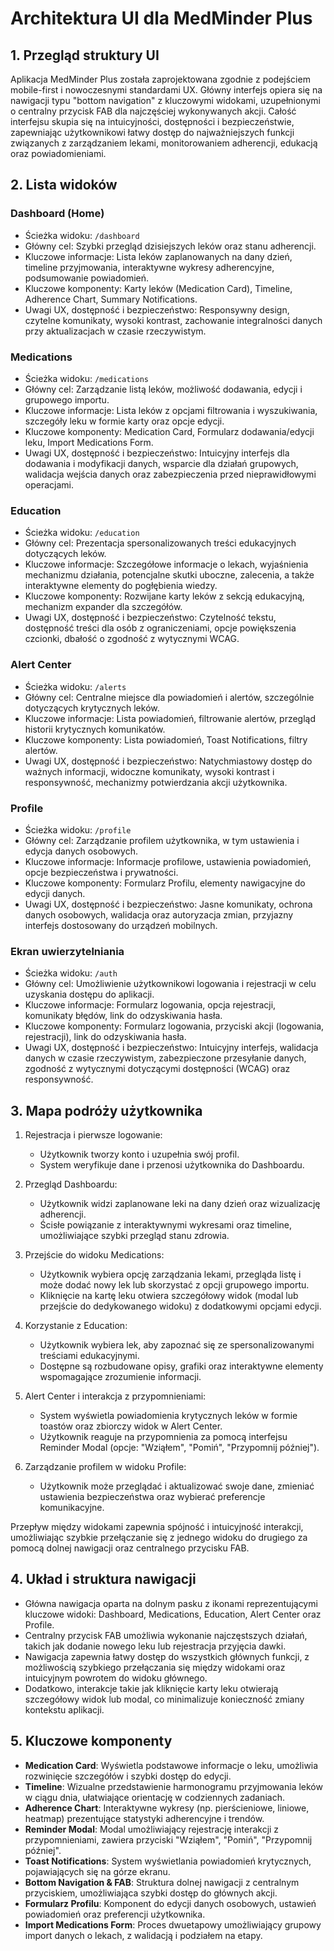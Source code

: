 # Architektura UI dla MedMinder Plus

## 1. Przegląd struktury UI

Aplikacja MedMinder Plus została zaprojektowana zgodnie z podejściem mobile-first i nowoczesnymi standardami UX. Główny interfejs opiera się na nawigacji typu "bottom navigation" z kluczowymi widokami, uzupełnionymi o centralny przycisk FAB dla najczęściej wykonywanych akcji. Całość interfejsu skupia się na intuicyjności, dostępności i bezpieczeństwie, zapewniając użytkownikowi łatwy dostęp do najważniejszych funkcji związanych z zarządzaniem lekami, monitorowaniem adherencji, edukacją oraz powiadomieniami.

## 2. Lista widoków

### Dashboard (Home)
- Ścieżka widoku: `/dashboard`
- Główny cel: Szybki przegląd dzisiejszych leków oraz stanu adherencji.
- Kluczowe informacje: Lista leków zaplanowanych na dany dzień, timeline przyjmowania, interaktywne wykresy adherencyjne, podsumowanie powiadomień.
- Kluczowe komponenty: Karty leków (Medication Card), Timeline, Adherence Chart, Summary Notifications.
- Uwagi UX, dostępność i bezpieczeństwo: Responsywny design, czytelne komunikaty, wysoki kontrast, zachowanie integralności danych przy aktualizacjach w czasie rzeczywistym.

### Medications
- Ścieżka widoku: `/medications`
- Główny cel: Zarządzanie listą leków, możliwość dodawania, edycji i grupowego importu.
- Kluczowe informacje: Lista leków z opcjami filtrowania i wyszukiwania, szczegóły leku w formie karty oraz opcje edycji.
- Kluczowe komponenty: Medication Card, Formularz dodawania/edycji leku, Import Medications Form.
- Uwagi UX, dostępność i bezpieczeństwo: Intuicyjny interfejs dla dodawania i modyfikacji danych, wsparcie dla działań grupowych, walidacja wejścia danych oraz zabezpieczenia przed nieprawidłowymi operacjami.

### Education
- Ścieżka widoku: `/education`
- Główny cel: Prezentacja spersonalizowanych treści edukacyjnych dotyczących leków.
- Kluczowe informacje: Szczegółowe informacje o lekach, wyjaśnienia mechanizmu działania, potencjalne skutki uboczne, zalecenia, a także interaktywne elementy do pogłębienia wiedzy.
- Kluczowe komponenty: Rozwijane karty leków z sekcją edukacyjną, mechanizm expander dla szczegółów.
- Uwagi UX, dostępność i bezpieczeństwo: Czytelność tekstu, dostępność treści dla osób z ograniczeniami, opcje powiększenia czcionki, dbałość o zgodność z wytycznymi WCAG.

### Alert Center
- Ścieżka widoku: `/alerts`
- Główny cel: Centralne miejsce dla powiadomień i alertów, szczególnie dotyczących krytycznych leków.
- Kluczowe informacje: Lista powiadomień, filtrowanie alertów, przegląd historii krytycznych komunikatów.
- Kluczowe komponenty: Lista powiadomień, Toast Notifications, filtry alertów.
- Uwagi UX, dostępność i bezpieczeństwo: Natychmiastowy dostęp do ważnych informacji, widoczne komunikaty, wysoki kontrast i responsywność, mechanizmy potwierdzania akcji użytkownika.

### Profile
- Ścieżka widoku: `/profile`
- Główny cel: Zarządzanie profilem użytkownika, w tym ustawienia i edycja danych osobowych.
- Kluczowe informacje: Informacje profilowe, ustawienia powiadomień, opcje bezpieczeństwa i prywatności.
- Kluczowe komponenty: Formularz Profilu, elementy nawigacyjne do edycji danych.
- Uwagi UX, dostępność i bezpieczeństwo: Jasne komunikaty, ochrona danych osobowych, walidacja oraz autoryzacja zmian, przyjazny interfejs dostosowany do urządzeń mobilnych.

### Ekran uwierzytelniania
- Ścieżka widoku: `/auth`
- Główny cel: Umożliwienie użytkownikowi logowania i rejestracji w celu uzyskania dostępu do aplikacji.
- Kluczowe informacje: Formularz logowania, opcja rejestracji, komunikaty błędów, link do odzyskiwania hasła.
- Kluczowe komponenty: Formularz logowania, przyciski akcji (logowania, rejestracji), link do odzyskiwania hasła.
- Uwagi UX, dostępność i bezpieczeństwo: Intuicyjny interfejs, walidacja danych w czasie rzeczywistym, zabezpieczone przesyłanie danych, zgodność z wytycznymi dotyczącymi dostępności (WCAG) oraz responsywność.

## 3. Mapa podróży użytkownika

1. Rejestracja i pierwsze logowanie:
   - Użytkownik tworzy konto i uzupełnia swój profil.
   - System weryfikuje dane i przenosi użytkownika do Dashboardu.

2. Przegląd Dashboardu:
   - Użytkownik widzi zaplanowane leki na dany dzień oraz wizualizację adherencji.
   - Ścisłe powiązanie z interaktywnymi wykresami oraz timeline, umożliwiające szybki przegląd stanu zdrowia.

3. Przejście do widoku Medications:
   - Użytkownik wybiera opcję zarządzania lekami, przegląda listę i może dodać nowy lek lub skorzystać z opcji grupowego importu.
   - Kliknięcie na kartę leku otwiera szczegółowy widok (modal lub przejście do dedykowanego widoku) z dodatkowymi opcjami edycji.

4. Korzystanie z Education:
   - Użytkownik wybiera lek, aby zapoznać się ze spersonalizowanymi treściami edukacyjnymi.
   - Dostępne są rozbudowane opisy, grafiki oraz interaktywne elementy wspomagające zrozumienie informacji.

5. Alert Center i interakcja z przypomnieniami:
   - System wyświetla powiadomienia krytycznych leków w formie toastów oraz zbiorczy widok w Alert Center.
   - Użytkownik reaguje na przypomnienia za pomocą interfejsu Reminder Modal (opcje: "Wziąłem", "Pomiń", "Przypomnij później").

6. Zarządzanie profilem w widoku Profile:
   - Użytkownik może przeglądać i aktualizować swoje dane, zmieniać ustawienia bezpieczeństwa oraz wybierać preferencje komunikacyjne.

Przepływ między widokami zapewnia spójność i intuicyjność interakcji, umożliwiając szybkie przełączanie się z jednego widoku do drugiego za pomocą dolnej nawigacji oraz centralnego przycisku FAB.

## 4. Układ i struktura nawigacji

- Główna nawigacja oparta na dolnym pasku z ikonami reprezentującymi kluczowe widoki: Dashboard, Medications, Education, Alert Center oraz Profile.
- Centralny przycisk FAB umożliwia wykonanie najczęstszych działań, takich jak dodanie nowego leku lub rejestracja przyjęcia dawki.
- Nawigacja zapewnia łatwy dostęp do wszystkich głównych funkcji, z możliwością szybkiego przełączania się między widokami oraz intuicyjnym powrotem do widoku głównego.
- Dodatkowo, interakcje takie jak kliknięcie karty leku otwierają szczegółowy widok lub modal, co minimalizuje konieczność zmiany kontekstu aplikacji.

## 5. Kluczowe komponenty

- **Medication Card**: Wyświetla podstawowe informacje o leku, umożliwia rozwinięcie szczegółów i szybki dostęp do edycji.
- **Timeline**: Wizualne przedstawienie harmonogramu przyjmowania leków w ciągu dnia, ułatwiające orientację w codziennych zadaniach.
- **Adherence Chart**: Interaktywne wykresy (np. pierścieniowe, liniowe, heatmap) prezentujące statystyki adherencyjne i trendów.
- **Reminder Modal**: Modal umożliwiający rejestrację interakcji z przypomnieniami, zawiera przyciski "Wziąłem", "Pomiń", "Przypomnij później".
- **Toast Notifications**: System wyświetlania powiadomień krytycznych, pojawiających się na górze ekranu.
- **Bottom Navigation & FAB**: Struktura dolnej nawigacji z centralnym przyciskiem, umożliwiająca szybki dostęp do głównych akcji.
- **Formularz Profilu**: Komponent do edycji danych osobowych, ustawień powiadomień oraz preferencji użytkownika.
- **Import Medications Form**: Proces dwuetapowy umożliwiający grupowy import danych o lekach, z walidacją i podziałem na etapy. 